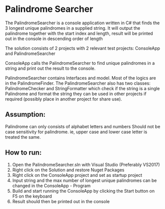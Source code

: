 # Palindrome Searcher

The PalindromeSearcher is a console application written in C#
that finds the 3 longest unique palindromes in a supplied string.
It will output the palindrome together with the start index and length,
result will be printed out in the console in descending order of length

The solution consists of 2 projects with 2 relevant test projects: ConsoleApp and PalindromeSearcher

ConsoleApp calls the PalindromeSearcher to find unique palindromes in a string and print out the result to the console.

PalindromeSearcher contains Interfaces and model.
Most of the logics are in the PalindromeFinder.
The PalindromeSearcher also has two classes: PalindromeChecker and StringFormatter
which check if the string is a single Palindrome and format the string
they can be used in other projects if required (possibly place in another project for share use).

## Assumption:

Palindrome can only consists of alphabet letters and numbers
Should not be case sensitivity for palindrome. ie, upper case and lower case letter is treated the same.

## How to run:

1. Open the PalindromeSearcher.sln with Visual Studio (Preferably VS2017)
2. Right click on the Solution and restore Nuget Packages
3. Right click on the ConsoleApp project and set as startup project
4. Input string and the max number of longest unique palindromes can be changed in the ConsoleApp - Program
5. Build and start running the ConsoleApp by clicking the Start button on F5 on the keyboard
6. Result should then be printed out in the console